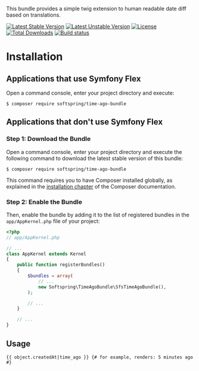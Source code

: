 This bundle provides a simple twig extension to human readable date diff based on translations.

[![Latest Stable Version](https://poser.pugx.org/softspring/time-ago-bundle/v/stable.svg)](https://packagist.org/packages/softspring/time-ago-bundle)
[![Latest Unstable Version](https://poser.pugx.org/softspring/time-ago-bundle/v/unstable.svg)](https://packagist.org/packages/softspring/time-ago-bundle)
[![License](https://poser.pugx.org/softspring/time-ago-bundle/license.svg)](https://packagist.org/packages/softspring/time-ago-bundle)
[![Total Downloads](https://poser.pugx.org/softspring/time-ago-bundle/downloads)](https://packagist.org/packages/softspring/time-ago-bundle)
[![Build status](https://github.com/softspring/time-ago-bundle/actions/workflows/php.yml/badge.svg?branch=5.0)](https://github.com/softspring/time-ago-bundle/actions/workflows/php.yml)

# Installation

## Applications that use Symfony Flex

Open a command console, enter your project directory and execute:

```console
$ composer require softspring/time-ago-bundle
```

## Applications that don't use Symfony Flex

### Step 1: Download the Bundle

Open a command console, enter your project directory and execute the
following command to download the latest stable version of this bundle:

```console
$ composer require softspring/time-ago-bundle
```

This command requires you to have Composer installed globally, as explained
in the [installation chapter](https://getcomposer.org/doc/00-intro.md)
of the Composer documentation.

### Step 2: Enable the Bundle

Then, enable the bundle by adding it to the list of registered bundles
in the `app/AppKernel.php` file of your project:

```php
<?php
// app/AppKernel.php

// ...
class AppKernel extends Kernel
{
    public function registerBundles()
    {
        $bundles = array(
            // ...
            new Softspring\TimeAgoBundle\SfsTimeAgoBundle(),
        );

        // ...
    }

    // ...
}
```

## Usage

```twig
{{ object.createdAt|time_ago }} {# for example, renders: 5 minutes ago #}
```

